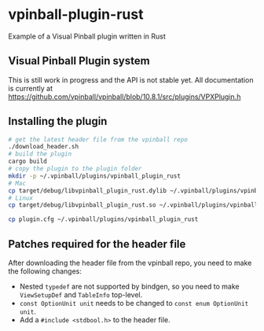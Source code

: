 # vpinball-plugin-rust

Example of a Visual Pinball plugin written in Rust

## Visual Pinball Plugin system

This is still work in progress and the API is not stable yet. All documentation is currently
at https://github.com/vpinball/vpinball/blob/10.8.1/src/plugins/VPXPlugin.h

## Installing the plugin

```sh
# get the latest header file from the vpinball repo
./download_header.sh
# build the plugin
cargo build
# copy the plugin to the plugin folder
mkdir -p ~/.vpinball/plugins/vpinball_plugin_rust
# Mac
cp target/debug/libvpinball_plugin_rust.dylib ~/.vpinball/plugins/vpinball_plugin_rust
# Linux
cp target/debug/libvpinball_plugin_rust.so ~/.vpinball/plugins/vpinball_plugin_rust

cp plugin.cfg ~/.vpinball/plugins/vpinball_plugin_rust
```

## Patches required for the header file

After downloading the header file from the vpinball repo, you need to make the following changes:

* Nested `typedef` are not supported by bindgen, so you need to make `ViewSetupDef` and `TableInfo` top-level.
* `const OptionUnit unit` needs to be changed to `const enum OptionUnit unit`.
* Add a `#include <stdbool.h>` to the header file.
